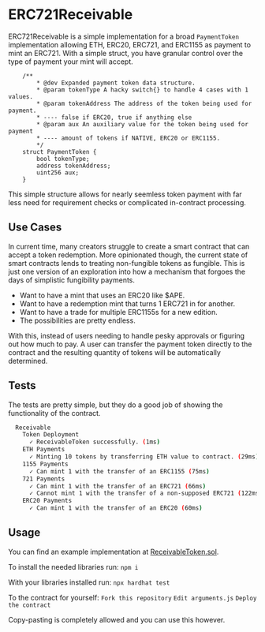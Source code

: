 # ERC721Receivable

ERC721Receivable is a simple implementation for a broad `PaymentToken` implementation allowing ETH, ERC20, ERC721, and ERC1155 as payment to mint an ERC721. With a simple struct, you have granular control over the type of payment your mint will accept.

```solidity
    /**
        * @dev Expanded payment token data structure.
        * @param tokenType A hacky switch{} to handle 4 cases with 1 values.
        * @param tokenAddress The address of the token being used for payment.
        * ---- false if ERC20, true if anything else
        * @param aux An auxiliary value for the token being used for payment
        * ---- amount of tokens if NATIVE, ERC20 or ERC1155.
        */
    struct PaymentToken { 
        bool tokenType;
        address tokenAddress;
        uint256 aux;
    }
```

This simple structure allows for nearly seemless token payment with far less need for requirement checks or complicated in-contract processing.

## Use Cases

In current time, many creators struggle to create a smart contract that can accept a token redemption. More opinionated though, the current state of smart contracts lends to treating non-fungible tokens as fungible. This is just one version of an exploration into how a mechanism that forgoes the days of simplistic fungibility payments.

- Want to have a mint that uses an ERC20 like $APE.
- Want to have a redemption mint that turns 1 ERC721 in for another.
- Want to have a trade for multiple ERC1155s for a new edition.
- The possibilities are pretty endless.

With this, instead of users needing to handle pesky approvals or figuring out how much to pay. A user can transfer the payment token directly to the contract and the resulting quantity of tokens will be automatically determined.

## Tests

The tests are pretty simple, but they do a good job of showing the functionality of the contract.

```bash
  Receivable
    Token Deployment
      ✓ ReceivableToken successfully. (1ms)
    ETH Payments
      ✓ Minting 10 tokens by transferring ETH value to contract. (29ms)
    1155 Payments
      ✓ Can mint 1 with the transfer of an ERC1155 (75ms)
    721 Payments
      ✓ Can mint 1 with the transfer of an ERC721 (66ms)
      ✓ Cannot mint 1 with the transfer of a non-supposed ERC721 (122ms)
    ERC20 Payments
      ✓ Can mint 1 with the transfer of an ERC20 (60ms)
```

## Usage

You can find an example implementation at [ReceivableToken.sol](/contracts/ReceivableToken.sol).

To install the needed libraries run:
`npm i`

With your libraries installed run:
`npx hardhat test`

To the contract for yourself:
`Fork this repository`
`Edit arguments.js`
`Deploy the contract`

Copy-pasting is completely allowed and you can use this however.